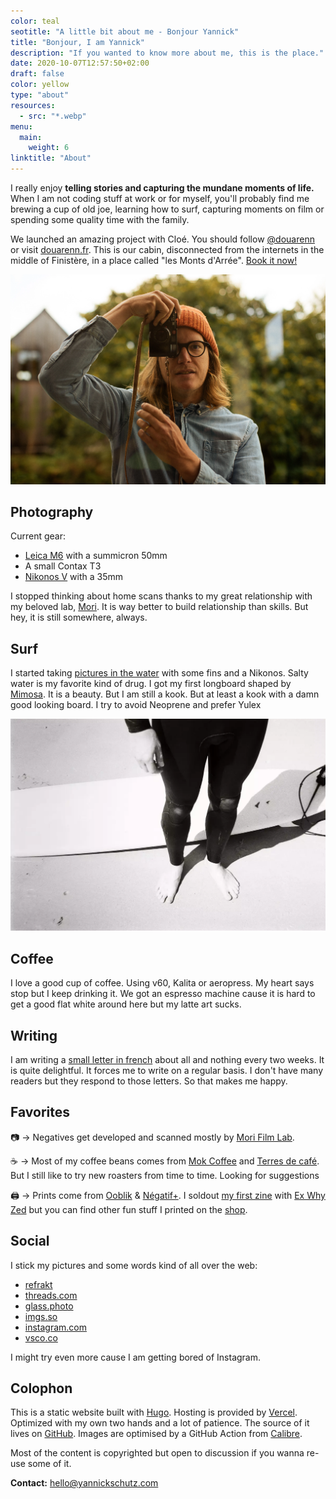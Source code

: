 ```yaml
---
color: teal
seotitle: "A little bit about me - Bonjour Yannick"
title: "Bonjour, I am Yannick"
description: "If you wanted to know more about me, this is the place."
date: 2020-10-07T12:57:50+02:00
draft: false
color: yellow
type: "about"
resources:
  - src: "*.webp"
menu:
  main:
    weight: 6
linktitle: "About"
---
```


I really enjoy **telling stories and capturing the mundane moments of life.**
When I am not coding stuff at work or for myself, you'll probably find me brewing a cup of old joe, learning how to surf, capturing moments on film or spending some quality time with the family.

We launched an amazing project with Cloé. You should follow [@douarenn](https://instagram.com/douarenn) or visit [douarenn.fr](https://douarenn.fr). This is our cabin, disconnected from the internets in the middle of Finistère, in a place called "les Monts d'Arrée". [Book it now!](https://checkout.lodgify.com/douarenn/fr/#/475377/)

![me and my leica](me.webp "Photo by [Studio Payol](https://studiopayol.com)")

## Photography

Current gear:
- [Leica M6](/leica-m6) with a summicron 50mm
- A small Contax T3
- [Nikonos V](/nikonos-v) with a 35mm

I stopped thinking about home scans thanks to my great relationship with my beloved lab, [Mori](https://morifilmlab.com). It is way better to build relationship than skills. But hey, it is still somewhere, always.


## Surf

I started taking [pictures in the water](/nikonos-glaz) with some fins and a Nikonos. Salty water is my favorite kind of drug. I got my first longboard shaped by [Mimosa](https://mimosa-surfboards.com). It is a beauty. But I am still a kook. But at least a kook with a damn good looking board. I try to avoid Neoprene and prefer Yulex

![My feet](now2.webp "My feet by Grégory Mignard")


## Coffee

I love a good cup of coffee. Using v60, Kalita or aeropress. My heart says stop but I keep drinking it. We got an espresso machine cause it is hard to get a good flat white around here but my latte art sucks.

## Writing

I am writing a [small letter in french](/bonjour) about all and nothing every two weeks. It is quite delightful. It forces me to write on a regular basis. I don't have many readers but they respond to those letters. So that makes me happy.

## Favorites

📷 → Negatives get developed and scanned mostly by [Mori Film Lab](https://morifilmlab.com).

☕️ → Most of my coffee beans comes from [Mok Coffee](https://mokcoffee.be) and [Terres de café](https://terresdecafe.com). But I still like to try new roasters from time to time. Looking for suggestions

🖨 → Prints come from [Ooblik](https://ooblik.com) & [Négatif+](https://negatifplus.com). I soldout [my first zine](/shop/a-thousand-tides) with [Ex Why Zed](https://exwhyzed.co.uk) but you can find other fun stuff I printed on the [shop](/shop).

## Social

I stick my pictures and some words kind of all over the web:

- [refrakt](https://refrakt.app/bonjouryannick)
- [threads.com](https://threads.com/bonjouryannick)
- [glass.photo](https://glass.photo/yannick)
- [imgs.so](https://imgs.so/bonjouryannick)
- [instagram.com](https://instagram.com/bonjouryannick)
- [vsco.co](https://vsco.co/bonjouryannick)

I might try even more cause I am getting bored of Instagram.

## Colophon

This is a static website built with [Hugo](https://gohugo.io). Hosting is provided by [Vercel](https://vercel.co). Optimized with my own two hands and a lot of patience. The source of it lives on [GitHub](https://github.com/ys/bonjour). Images are optimised by a GitHub Action from [Calibre](https://calibreapp.com/blog/compress-images-in-prs).

Most of the content is copyrighted but open to discussion if you wanna re-use some of it.

**Contact:** [hello@yannickschutz.com](mailto://hello@yannickschutz.com)

